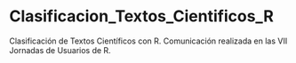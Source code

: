 # Clasificacion_Textos_Cientificos_R
Clasificación de Textos Científicos con R. Comunicación realizada en las VII Jornadas de Usuarios de R.
